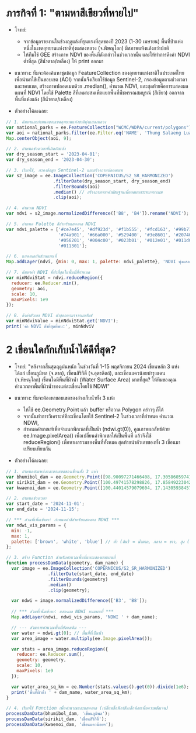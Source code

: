 # ภารกิจที่ 1: "ตามหาสีเขียวที่หายไป"
- โจทย์:
  - จากข้อมูลรายงานในช่วงฤดูแล้งที่รุนแรงที่สุดของปี 2023 (1-30 เมษายน) พื้นที่ป่าแห่งหนึ่งในเขตอุทยานแห่งชาติทุ่งแสลงหลวง (จ.พิษณุโลก) มีสภาพแห้งแล้งกว่าปกติ
  - ให้ทีมใช้ GEE สร้างภาพ NDVI ของพื้นที่ดังกล่าวในช่วงเวลานั้น และให้ทำการดึงค่า NDVI ต่ำที่สุด (สีน้ำตาล/เหลือง) ให้ print ออกมา

- แนวทาง: ทีมจะต้องค้นหาชุดข้อมูล FeatureCollection ของอุทยานแห่งชาติในประเทศไทย เพื่อนำมาใช้เป็นขอบเขต (AOI) จากนั้นจึงเรียกใช้ข้อมูล Sentinel-2, กรองข้อมูลตามช่วงเวลาและขอบเขต, สร้างภาพปลอดเมฆด้วย .median(), คำนวณ NDVI, และสุดท้ายคือการแสดงผลแผนที่ NDVI โดยใช้ Palette สีที่เหมาะสมเพื่อแยกพื้นที่พืชพรรณสมบูรณ์ (สีเขียว) ออกจากพื้นที่แห้งแล้ง (สีน้ำตาล/เหลือง)

- ตัวอย่างโค้ดเฉลย:

```js
// 1. ค้นหาและกำหนดขอบเขตอุทยานแห่งชาติทุ่งแสลงหลวง
var national_parks = ee.FeatureCollection("WCMC/WDPA/current/polygons");
var aoi = national_parks.filter(ee.Filter.eq('NAME', 'Thung Salaeng Luang'));
Map.centerObject(aoi, 9);

// 2. กำหนดช่วงเวลาที่เกิดภัยแล้ง
var dry_season_start = '2023-04-01';
var dry_season_end = '2023-04-30';

// 3. เรียกใช้, กรองข้อมูล Sentinel-2 และสร้างภาพปลอดเมฆ
var s2_image = ee.ImageCollection('COPERNICUS/S2_SR_HARMONIZED')
                  .filterDate(dry_season_start, dry_season_end)
                  .filterBounds(aoi)
                  .median() // สร้างภาพจากค่ามัธยฐานเพื่อลดผลกระทบจากเมฆ
                  .clip(aoi);

// 4. คำนวณ NDVI
var ndvi = s2_image.normalizedDifference(['B8', 'B4']).rename('NDVI');

// 5. กำหนด Palette สีสำหรับแสดงผล NDVI
var ndvi_palette = ['#ce7e45', '#df923d', '#f1b555', '#fcd163', '#99b718',
                    '#74a901', '#66a000', '#529400', '#3e8601', '#207401',
                    '#056201', '#004c00', '#023b01', '#012e01', '#011d01',
                    '#011301'];

// 6. แสดงผลลัพธ์บนแผนที่
Map.addLayer(ndvi, {min: 0, max: 1, palette: ndvi_palette}, 'NDVI ทุ่งแสลงหลวง (เม.ย. 2023)');

// 7. ค้นหาค่า NDVI ที่ต่ำที่สุดในพื้นที่ที่กำหนด
var minNdviStat = ndvi.reduceRegion({
  reducer: ee.Reducer.min(),
  geometry: aoi,
  scale: 10,
  maxPixels: 1e9
});

// 8. ดึงค่าตัวเลข NDVI ต่ำสุดออกมาจากผลลัพธ์
var minNdviValue = minNdviStat.get('NDVI');
print('ค่า NDVI ต่ำที่สุดที่พบ:', minNdviV

```

# 2 เขื่อนใดกักเก็บน้ำได้ดีที่สุด?
- โจทย์: "หลังจากสิ้นสุดฤดูฝนหนัก ในช่วงวันที่ 1-15 พฤศจิกายน 2024 เขื่อนหลัก 3 แห่ง ได้แก่ เขื่อนภูมิพล (จ.ตาก), เขื่อนสิริกิติ์ (จ.อุตรดิตถ์), และเขื่อนแควน้อยบำรุงแดน (จ.พิษณุโลก) เขื่อนใดมีพื้นที่ผิวน้ำ (Water Surface Area) มากที่สุด? ให้ทีมของคุณคำนวณหาพื้นที่ผิวน้ำของแต่ละเขื่อนโดยใช้ NDWI"

- แนวทาง: ทีมจะต้องหาขอบเขตของอ่างเก็บน้ำทั้ง 3 แห่ง
  - ให้ใช้ ee.Geometry.Point แล้ว buffer หรือวาด Polygon คร่าวๆ ก็ได้
  - จากนั้นทำการวิเคราะห์ทีละเขื่อนโดยใช้ Sentinel-2 ในช่วงเวลาที่กำหนด คำนวณ NDWI,
  - กำหนดค่าเกณฑ์เพื่อจำแนกพิกเซลที่เป็นน้ำ (ndwi.gt(0)), คูณภาพผลลัพธ์ด้วย ee.Image.pixelArea() เพื่อเปลี่ยนค่าพิกเซลให้เป็นพื้นที่ แล้วจึงใช้ reduceRegion() เพื่อหาผลรวมของพื้นที่ทั้งหมด สุดท้ายนำตัวเลขของทั้ง 3 เขื่อนมาเปรียบเทียบกัน

- ตัวอย่างโค้ดเฉลย:
```js
// 1. กำหนดตำแหน่งและขอบเขตของเขื่อนทั้ง 3 แห่ง
var bhumibol_dam = ee.Geometry.Point([98.90097271466408, 17.305860597412906]).buffer(22000); // เขื่อนภูมิพล
var sirikit_dam = ee.Geometry.Point([100.49741578298826, 17.858492230422126]).buffer(25000); // เขื่อนสิริกิติ์
var kwaenoi_dam = ee.Geometry.Point([100.44014579079604, 17.14305938457368]).buffer(10000); // เขื่อนแควน้อยฯ

// 2. กำหนดช่วงเวลา
var start_date = '2024-11-01';
var end_date = '2024-11-15';

// *** ส่วนที่เพิ่มเข้ามา: กำหนดค่าสีสำหรับแสดงผล NDWI ***
var ndwi_vis_params = {
  min: -1, 
  max: 1, 
  palette: ['brown', 'white', 'blue'] // ต่ำ (ดิน) = น้ำตาล, กลาง = ขาว, สูง (น้ำ) = น้ำเงิน
};

// 3. สร้าง Function สำหรับคำนวณพื้นที่และแสดงผลแผนที่
function processDamData(geometry, dam_name) {
  var image = ee.ImageCollection('COPERNICUS/S2_SR_HARMONIZED')
                .filterDate(start_date, end_date)
                .filterBounds(geometry)
                .median()
                .clip(geometry);

  var ndwi = image.normalizedDifference(['B3', 'B8']);
  
  // *** ส่วนที่เพิ่มเข้ามา: แสดงผล NDWI บนแผนที่ ***
  Map.addLayer(ndwi, ndwi_vis_params, 'NDWI ' + dam_name);

  // --- ส่วนการคำนวณพื้นที่ยังคงเดิม ---
  var water = ndwi.gt(0); // พื้นที่ที่เป็นน้ำ
  var area_image = water.multiply(ee.Image.pixelArea());

  var stats = area_image.reduceRegion({
    reducer: ee.Reducer.sum(),
    geometry: geometry,
    scale: 10,
    maxPixels: 1e9
  });

  var water_area_sq_km = ee.Number(stats.values().get(0)).divide(1e6);
  print('พื้นที่ผิวน้ำ ' + dam_name, water_area_sq_km);
}

// 4. เรียกใช้ Function เพื่อคำนวณและแสดงผล (เปลี่ยนชื่อฟังก์ชันเล็กน้อยเพื่อความชัดเจน)
processDamData(bhumibol_dam, 'เขื่อนภูมิพล');
processDamData(sirikit_dam, 'เขื่อนสิริกิติ์');
processDamData(kwaenoi_dam, 'เขื่อนแควน้อยฯ');

```
